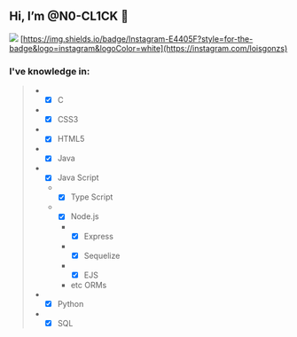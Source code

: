 ## Hi, I’m @N0-CL1CK 👋
[<img src="https://img.shields.io/badge/Telegram-2CA5E0?style=for-the-badge&logo=telegram&logoColor=white" />](https://t.me/n0_cl1ck) [https://img.shields.io/badge/Instagram-E4405F?style=for-the-badge&logo=instagram&logoColor=white](https://instagram.com/loisgonzs)
### I've knowledge in:
>
> * - [X] C
> * - [X] CSS3
> * - [X] HTML5
> * - [X] Java
> * - [X] Java Script
>   * - [X] Type Script
>   * - [X] Node.js
>     * - [X] Express
>     * - [X] Sequelize
>     * - [X] EJS
>     * etc ORMs
> * - [X] Python
> * - [X] SQL
